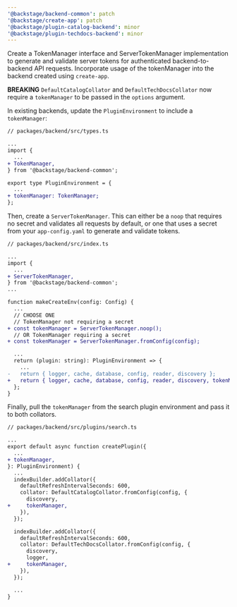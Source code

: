 ```yaml
---
'@backstage/backend-common': patch
'@backstage/create-app': patch
'@backstage/plugin-catalog-backend': minor
'@backstage/plugin-techdocs-backend': minor
---
```


Create a TokenManager interface and ServerTokenManager implementation to generate and validate server tokens for authenticated backend-to-backend API requests. Incorporate usage of the tokenManager into the backend created using `create-app`.

**BREAKING** `DefaultCatalogCollator` and `DefaultTechDocsCollator` now require a `tokenManager` to be passed in the `options` argument.

In existing backends, update the `PluginEnvironment` to include a `tokenManager`:

```diff
// packages/backend/src/types.ts

...
import {
  ...
+ TokenManager,
} from '@backstage/backend-common';

export type PluginEnvironment = {
  ...
+ tokenManager: TokenManager;
};
```

Then, create a `ServerTokenManager`. This can either be a `noop` that requires no secret and validates all requests by default, or one that uses a secret from your `app-config.yaml` to generate and validate tokens.

```diff
// packages/backend/src/index.ts

...
import {
  ...
+ ServerTokenManager,
} from '@backstage/backend-common';
...

function makeCreateEnv(config: Config) {
  ...
  // CHOOSE ONE
  // TokenManager not requiring a secret
+ const tokenManager = ServerTokenManager.noop();
  // OR TokenManager requiring a secret
+ const tokenManager = ServerTokenManager.fromConfig(config);

  ...
  return (plugin: string): PluginEnvironment => {
    ...
-   return { logger, cache, database, config, reader, discovery };
+   return { logger, cache, database, config, reader, discovery, tokenManager };
  };
}
```

Finally, pull the `tokenManager` from the search plugin environment and pass it to both collators.

```diff
// packages/backend/src/plugins/search.ts

...
export default async function createPlugin({
  ...
+ tokenManager,
}: PluginEnvironment) {
  ...
  indexBuilder.addCollator({
    defaultRefreshIntervalSeconds: 600,
    collator: DefaultCatalogCollator.fromConfig(config, {
      discovery,
+     tokenManager,
    }),
  });

  indexBuilder.addCollator({
    defaultRefreshIntervalSeconds: 600,
    collator: DefaultTechDocsCollator.fromConfig(config, {
      discovery,
      logger,
+     tokenManager,
    }),
  });

  ...
}
```

